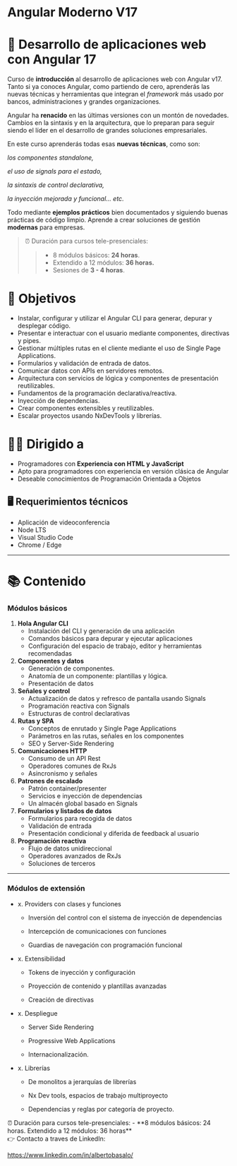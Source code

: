 # Angular Moderno V17

# 📔 Desarrollo de aplicaciones web con Angular 17

Curso de **introducción** al desarrollo de aplicaciones web con Angular v17. Tanto si ya conoces Angular, como partiendo de cero, aprenderás las nuevas técnicas y herramientas que integran el _framework_ más usado por bancos, administraciones y grandes organizaciones.

Angular ha **renacido** en las últimas versiones con un montón de novedades. Cambios en la sintaxis y en la arquitectura, que lo preparan para seguir siendo el líder en el desarrollo de grandes soluciones empresariales.

En este curso aprenderás todas esas **nuevas técnicas**, como son:

_los componentes standalone,_

_el uso de signals para el estado,_

_la sintaxis de control declarativa,_

_la inyección mejorada y funcional… etc._

Todo mediante **ejemplos prácticos** bien documentados y siguiendo buenas prácticas de código limpio. Aprende a crear soluciones de gestión **modernas** para empresas.

> ⏰ Duración para cursos tele-presenciales:
>
> > - 8 módulos básicos: **24 horas**.
> > - Extendido a 12 módulos: **36 horas.**
> > - Sesiones de **3 - 4 horas**.

# 🎯 Objetivos

- Instalar, configurar y utilizar el Angular CLI para generar, depurar y desplegar código.
- Presentar e interactuar con el usuario mediante componentes, directivas y pipes.
- Gestionar múltiples rutas en el cliente mediante el uso de Single Page Applications.
- Formularios y validación de entrada de datos.
- Comunicar datos con APIs en servidores remotos.
- Arquitectura con servicios de lógica y componentes de presentación reutilizables.
- Fundamentos de la programación declarativa/reactiva.
- Inyección de dependencias.
- Crear componentes extensibles y reutilizables.
- Escalar proyectos usando NxDevTools y librerías.

# 👨‍💻 Dirigido a

- Programadores con **Experiencia con HTML y JavaScript**
- Apto para programadores con experiencia en versión clásica de Angular
- Deseable conocimientos de Programación Orientada a Objetos

## 🖥 Requerimientos técnicos

- Aplicación de videoconferencia
- Node LTS
- Visual Studio Code
- Chrome / Edge

---

# 📚 Contenido

### Módulos básicos

1. **Hola Angular CLI**
   - Instalación del CLI y generación de una aplicación
   - Comandos básicos para depurar y ejecutar aplicaciones
   - Configuración del espacio de trabajo, editor y herramientas recomendadas
2. **Componentes y datos**
   - Generación de componentes.
   - Anatomía de un componente: plantillas y lógica.
   - Presentación de datos
3. **Señales y control**
   - Actualización de datos y refresco de pantalla usando Signals
   - Programación reactiva con Signals
   - Estructuras de control declarativas
4. **Rutas y SPA**
   - Conceptos de enrutado y Single Page Applications
   - Parámetros en las rutas, señales en los componentes
   - SEO y Server-Side Rendering
5. **Comunicaciones HTTP**
   - Consumo de un API Rest
   - Operadores comunes de RxJs
   - Asincronismo y señales
6. **Patrones de escalado**
   - Patrón container/presenter
   - Servicios e inyección de dependencias
   - Un almacén global basado en Signals
7. **Formularios y listados de datos**
   - Formularios para recogida de datos
   - Validación de entrada
   - Presentación condicional y diferida de feedback al usuario
8. **Programación reactiva**
   - Flujo de datos unidireccional
   - Operadores avanzados de RxJs
   - Soluciones de terceros

---

### Módulos de extensión

- x. Providers con clases y funciones

  - Inversión del control con el sistema de inyección de dependencias

  - Intercepción de comunicaciones con funciones

  - Guardias de navegación con programación funcional

- x. Extensibilidad

  - Tokens de inyección y configuración

  - Proyección de contenido y plantillas avanzadas

  - Creación de directivas

- x. Despliegue

  - Server Side Rendering

  - Progressive Web Applications

  - Internacionalización.

- x. Librerías

  - De monolitos a jerarquías de librerías

  - Nx Dev tools, espacios de trabajo multiproyecto

  - Dependencias y reglas por categoría de proyecto.

<aside>
⏰ Duración para cursos tele-presenciales: 
- **8 módulos básicos: 24 horas. Extendido a 12 módulos: 36 horas**

</aside>

<aside>
👉 Contacto a traves de LinkedIn:

</aside>

https://www.linkedin.com/in/albertobasalo/
